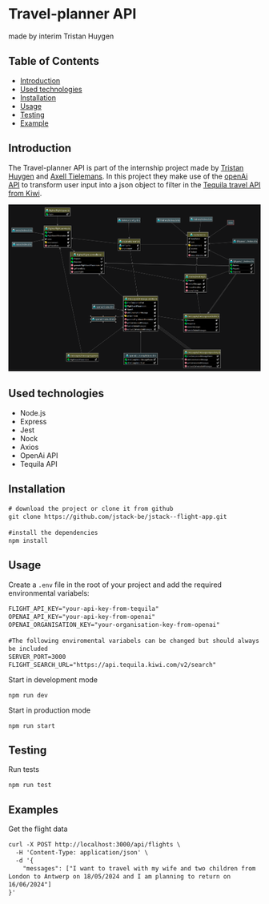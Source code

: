 # Travel-planner API

made by interim Tristan Huygen

## Table of Contents

- [Introduction](#introduction)
- [Used technologies](#used-technologies)
- [Installation](#installation)
- [Usage](#usage)
- [Testing](#testing)
- [Example](#Example)

## Introduction

The Travel-planner API is part of the internship project made
by [Tristan Huygen](https://www.linkedin.com/in/tristan-huygen-57786b2b0/)
and [Axell Tielemans](https://www.linkedin.com/in/axell-tielemans/). In this project they make use of
the [openAi API](https://platform.openai.com/docs) to
transform user input into a json object to filter in
the [Tequila travel API from Kiwi](https://tequila.kiwi.com/portal/companies/hikeheaven).

![domain model](img.png)

## Used technologies
- Node.js
- Express
- Jest
- Nock
- Axios
- OpenAi API
- Tequila API

## Installation
````shell
# download the project or clone it from github
git clone https://github.com/jstack-be/jstack--flight-app.git

#install the dependencies
npm install
````

## Usage
Create a `.env` file in the root of your project and add the required environmental variabels:
````dotenv
FLIGHT_API_KEY="your-api-key-from-tequila"
OPENAI_API_KEY="your-api-key-from-openai"
OPENAI_ORGANISATION_KEY="your-organisation-key-from-openai"

#The following enviromental variabels can be changed but should always be included
SERVER_PORT=3000
FLIGHT_SEARCH_URL="https://api.tequila.kiwi.com/v2/search"
````

Start in development mode
````shell
npm run dev
````
Start in production mode
````shell
npm run start
````

## Testing
Run tests
````shell
npm run test
````

## Examples

Get the flight data
```shell
curl -X POST http://localhost:3000/api/flights \
  -H 'Content-Type: application/json' \
  -d '{
    "messages": ["I want to travel with my wife and two children from London to Antwerp on 18/05/2024 and I am planning to return on 16/06/2024"]
}'
```